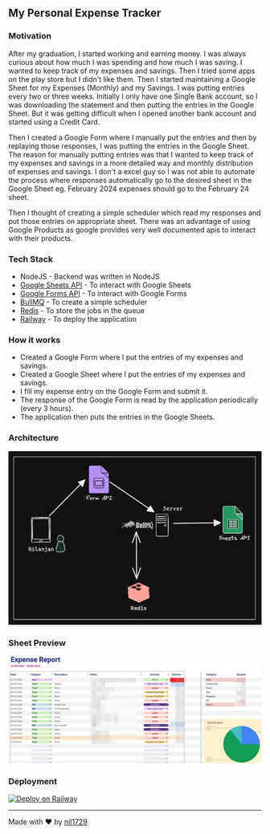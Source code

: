 ## My Personal Expense Tracker

### Motivation

After my graduation, I started working and earning money. I was always curious about how much I was spending and how much I was saving. I wanted to keep track of my expenses and savings. Then I tried some apps on the play store but I didn't like them. Then I started maintaining a Google Sheet for my Expenses (Monthly) and my Savings. I was putting entries every two or three weeks. Initially I only have one Single Bank account, so I was downloading the statement and then putting the entries in the Google Sheet. But it was getting difficult when I opened another bank account and started using a Credit Card.

Then I created a Google Form where I manually put the entries and then by replaying those responses, I was putting the entries in the Google Sheet. The reason for manually putting entries was that I wanted to keep track of my expenses and savings in a more detailed way and monthly distribution of expenses and savings. I don't a excel guy so I was not able to automate the process where responses automatically go to the desired sheet in the Google Sheet eg. February 2024 expenses should go to the February 24 sheet.

Then I thought of creating a simple scheduler which read my responses and put those entries on appropriate sheet. There was an advantage of using Google Products as google provides very well documented apis to interact with their products.

### Tech Stack

- NodeJS - Backend was written in NodeJS
- [Google Sheets API](https://developers.google.com/sheets/api/reference/rest) - To interact with Google Sheets
- [Google Forms API](https://developers.google.com/forms/api/reference/rest) - To interact with Google Forms
- [BullMQ](https://docs.bullmq.io/) - To create a simple scheduler
- [Redis](https://redis.io/) - To store the jobs in the queue
- [Railway](https://railway.app/) - To deploy the application

### How it works

- Created a Google Form where I put the entries of my expenses and savings.
- Created a Google Sheet where I put the entries of my expenses and savings.
- I fill my expense entry on the Google Form and submit it.
- The response of the Google Form is read by the application periodically (every 3 hours).
- The application then puts the entries in the Google Sheets.

### Architecture

![Architecture](repo-assets/image.png)

### Sheet Preview

![Google Sheets](repo-assets/image-1.png)

### Deployment

[![Deploy on Railway](https://railway.app/button.svg)](https://railway.app/template/g31rVd?referralCode=jxqKWD)

---

Made with ❤️ by [nil1729](https://github.com/nil1729)
